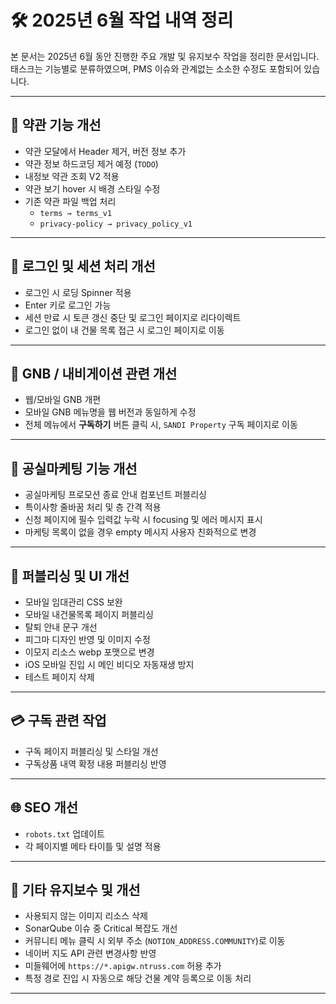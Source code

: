 # 🛠️ 2025년 6월 작업 내역 정리

본 문서는 2025년 6월 동안 진행한 주요 개발 및 유지보수 작업을 정리한 문서입니다.  
태스크는 기능별로 분류하였으며, PMS 이슈와 관계없는 소소한 수정도 포함되어 있습니다.

---

## 📄 약관 기능 개선

- 약관 모달에서 Header 제거, 버전 정보 추가
- 약관 정보 하드코딩 제거 예정 (`TODO`)
- 내정보 약관 조회 V2 적용
- 약관 보기 hover 시 배경 스타일 수정
- 기존 약관 파일 백업 처리  
  - `terms → terms_v1`  
  - `privacy-policy → privacy_policy_v1`

---

## 🔐 로그인 및 세션 처리 개선

- 로그인 시 로딩 Spinner 적용
- Enter 키로 로그인 가능
- 세션 만료 시 토큰 갱신 중단 및 로그인 페이지로 리다이렉트
- 로그인 없이 내 건물 목록 접근 시 로그인 페이지로 이동

---

## 🧭 GNB / 내비게이션 관련 개선

- 웹/모바일 GNB 개편
- 모바일 GNB 메뉴명을 웹 버전과 동일하게 수정
- 전체 메뉴에서 **구독하기** 버튼 클릭 시, `SANDI Property` 구독 페이지로 이동

---

## 📢 공실마케팅 기능 개선

- 공실마케팅 프로모션 종료 안내 컴포넌트 퍼블리싱
- 특이사항 줄바꿈 처리 및 층 간격 적용
- 신청 페이지에 필수 입력값 누락 시 focusing 및 에러 메시지 표시
- 마케팅 목록이 없을 경우 empty 메시지 사용자 친화적으로 변경

---

## 🎨 퍼블리싱 및 UI 개선

- 모바일 임대관리 CSS 보완
- 모바일 내건물목록 페이지 퍼블리싱
- 탈퇴 안내 문구 개선
- 피그마 디자인 반영 및 이미지 수정
- 이모지 리소스 webp 포맷으로 변경
- iOS 모바일 진입 시 메인 비디오 자동재생 방지
- 테스트 페이지 삭제

---

## 💳 구독 관련 작업

- 구독 페이지 퍼블리싱 및 스타일 개선
- 구독상품 내역 확정 내용 퍼블리싱 반영

---

## 🌐 SEO 개선

- `robots.txt` 업데이트
- 각 페이지별 메타 타이틀 및 설명 적용

---

## 🧹 기타 유지보수 및 개선

- 사용되지 않는 이미지 리소스 삭제
- SonarQube 이슈 중 Critical 복잡도 개선
- 커뮤니티 메뉴 클릭 시 외부 주소 (`NOTION_ADDRESS.COMMUNITY`)로 이동
- 네이버 지도 API 관련 변경사항 반영
- 미들웨어에 `https://*.apigw.ntruss.com` 허용 추가
- 특정 경로 진입 시 자동으로 해당 건물 계약 등록으로 이동 처리

---

 
